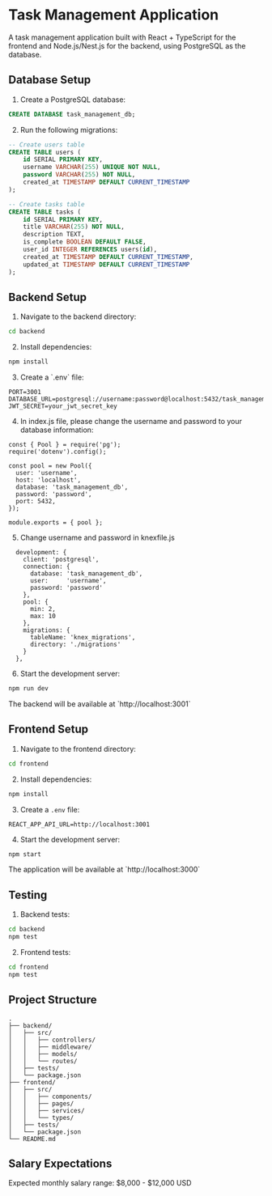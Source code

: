 # Task Management Application

A task management application built with React + TypeScript for the frontend and Node.js/Nest.js for the backend, using PostgreSQL as the database.

## Database Setup

1. Create a PostgreSQL database:
```sql
CREATE DATABASE task_management_db;
```

2. Run the following migrations:
```sql
-- Create users table
CREATE TABLE users (
    id SERIAL PRIMARY KEY,
    username VARCHAR(255) UNIQUE NOT NULL,
    password VARCHAR(255) NOT NULL,
    created_at TIMESTAMP DEFAULT CURRENT_TIMESTAMP
);

-- Create tasks table
CREATE TABLE tasks (
    id SERIAL PRIMARY KEY,
    title VARCHAR(255) NOT NULL,
    description TEXT,
    is_complete BOOLEAN DEFAULT FALSE,
    user_id INTEGER REFERENCES users(id),
    created_at TIMESTAMP DEFAULT CURRENT_TIMESTAMP,
    updated_at TIMESTAMP DEFAULT CURRENT_TIMESTAMP
);
```

## Backend Setup

1. Navigate to the backend directory:
```bash
cd backend
```

2. Install dependencies:
```bash
npm install
```

3. Create a \`.env\` file:
```env
PORT=3001
DATABASE_URL=postgresql://username:password@localhost:5432/task_management
JWT_SECRET=your_jwt_secret_key
```

4. In index.js file, please change the username and password to your database information:
```index
const { Pool } = require('pg');
require('dotenv').config();

const pool = new Pool({
  user: 'username',
  host: 'localhost',
  database: 'task_management_db',
  password: 'password',
  port: 5432,
});

module.exports = { pool };
```

5. Change username and password in knexfile.js
```knexfile
  development: {
    client: 'postgresql',
    connection: {
      database: 'task_management_db',
      user:     'username',
      password: 'password'
    },
    pool: {
      min: 2,
      max: 10
    },
    migrations: {
      tableName: 'knex_migrations',
      directory: './migrations'
    }
  },
```

6. Start the development server:
```bash
npm run dev
```

The backend will be available at \`http://localhost:3001\`

## Frontend Setup

1. Navigate to the frontend directory:
```bash
cd frontend
```

2. Install dependencies:
```bash
npm install
```

3. Create a `.env` file:
```env
REACT_APP_API_URL=http://localhost:3001
```

4. Start the development server:
```bash
npm start
```

The application will be available at \`http://localhost:3000\`

## Testing

1. Backend tests:
```bash
cd backend
npm test
```

2. Frontend tests:
```bash
cd frontend
npm test
```

## Project Structure

```
.
├── backend/
│   ├── src/
│   │   ├── controllers/
│   │   ├── middleware/
│   │   ├── models/
│   │   └── routes/
│   ├── tests/
│   └── package.json
├── frontend/
│   ├── src/
│   │   ├── components/
│   │   ├── pages/
│   │   ├── services/
│   │   └── types/
│   ├── tests/
│   └── package.json
└── README.md
```

## Salary Expectations

Expected monthly salary range: $8,000 - $12,000 USD
